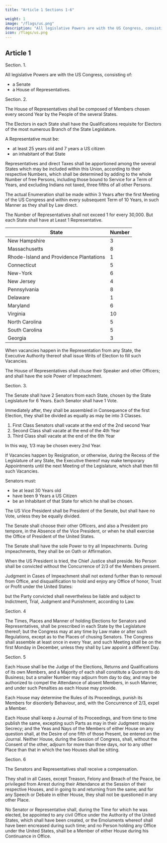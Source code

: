 ```yaml
---
title: "Article 1 Sections 1-6"

weight: 1
image: "/flags/us.png"
description: "All legislative Powers are with the US Congress, consisting of a Senate a House of Representatives"
icon: /flags/us.png
---
```



## Article 1

Section. 1. 

All legislative Powers are with the US Congress, consisting of:
- a Senate
- a House of Representatives. 

Section. 2. 

The House of Representatives shall be composed of Members chosen every second Year by the People of the several States. 

The Electors in each State shall have the Qualifications requisite for Electors of the most numerous Branch of the State Legislature. 

A Representative must be:
- at least 25 years old  and 7 years a US citizen
- an inhabitant of that State 

Representatives and direct Taxes shall be apportioned among the several States which may be included within this Union, according to their respective Numbers, which shall be determined by adding to the whole Number of free Persons, including those bound to Service for a Term of Years, and excluding Indians not taxed, three fifths of all other Persons. 

The actual Enumeration shall be made within 3 Years after the first Meeting of the US Congress and within every subsequent Term of 10 Years, in such Manner as they shall by Law direct. 

The Number of Representatives shall not exceed 1 for every 30,000. But each State shall have at Least 1 Representative. 

State | Number
--- | ---
New Hampshire | 3
Massachusetts | 8
Rhode-Island and Providence Plantations | 1
Connecticut | 5
New-York | 6
New Jersey | 4
Pennsylvania | 8
Delaware | 1
Maryland | 6
Virginia | 10
North Carolina | 5
South Carolina | 5
Georgia | 3

When vacancies happen in the Representation from any State, the Executive Authority thereof shall issue Writs of Election to fill such Vacancies. 

The House of Representatives shall chuse their Speaker and other Officers; and shall have the sole Power of Impeachment. 


Section. 3. 

The Senate shall have 2 Senators from each State, chosen by the State Legislature for 6 Years. Each Senator shall have 1 Vote. 

Immediately after, they shall be assembled in Consequence of the first Election, they shall be divided as equally as may be into 3 Classes. 

1. First Class Senators shall vacate at the end of the 2nd second Year
2. Second Class shall vacate at the end of the 4th Year
3. Third Class shall vacate at the end of the 6th Year

In this way, 1/3 may be chosen every 2nd Year.

If Vacancies happen by Resignation, or otherwise, during the Recess of the Legislature of any State, the Executive thereof may make temporary Appointments until the next Meeting of the Legislature, which shall then fill such Vacancies. 

Senators must:
- be at least 30 Years old
- have been 9 Years a US Citizen
- be an Inhabitant of that State for which he shall be chosen. 

The US Vice President shall be President of the Senate, but shall have no Vote, unless they be equally divided.

The Senate shall choose their other Officers, and also a President pro tempore, in the Absence of the Vice President, or when he shall exercise the Office of President of the United States. 

The Senate shall have the sole Power to try all Impeachments. During impeachments, they shall be on Oath or Affirmation. 

When the US President is tried, the Chief Justice shall preside. No Person shall be convicted without the Concurrence of 2/3 of the Members present. 

Judgment in Cases of Impeachment shall not extend further than to removal from Office, and disqualification to hold and enjoy any Office of honor, Trust or Profit under the United States: 

but the Party convicted shall nevertheless be liable and subject to Indictment, Trial, Judgment and Punishment, according to Law. 


Section. 4

The Times, Places and Manner of holding Elections for Senators and Representatives, shall be prescribed in each State by the Legislature thereof; but the Congress may at any time by Law make or alter such Regulations, except as to the Places of chusing Senators. The Congress shall assemble at least once in every Year, and such Meeting shall be on the first Monday in December, unless they shall by Law appoint a different Day. 

Section. 5

Each House shall be the Judge of the Elections, Returns and Qualifications of its own Members, and a Majority of each shall constitute a Quorum to do Business; but a smaller Number may adjourn from day to day, and may be authorized to compel the Attendance of absent Members, in such Manner, and under such Penalties as each House may provide. 

Each House may determine the Rules of its Proceedings, punish its Members for disorderly Behaviour, and, with the Concurrence of 2/3, expel a Member. 

Each House shall keep a Journal of its Proceedings, and from time to time publish the same, excepting such Parts as may in their Judgment require Secrecy; and the Yeas and Nays of the Members of either House on any question shall, at the Desire of one fifth of those Present, be entered on the Journal. Neither House, during the Session of Congress, shall, without the Consent of the other, adjourn for more than three days, nor to any other Place than that in which the two Houses shall be sitting. 

Section. 6

The Senators and Representatives shall receive a compensation<!--  for their Services, to be ascertained by Law, and paid out of the Treasury of the United States -->. 

They shall in all Cases, except Treason, Felony and Breach of the Peace, be privileged from Arrest during their Attendance at the Session of their respective Houses, and in going to and returning from the same; and for any Speech or Debate in either House, they shall not be questioned in any other Place. 

No Senator or Representative shall, during the Time for which he was elected, be appointed to any civil Office under the Authority of the United States, which shall have been created, or the Emoluments whereof shall have been encreased during such time; and no Person holding any Office under the United States, shall be a Member of either House during his Continuance in Office. 

